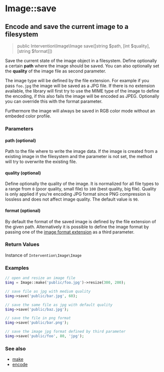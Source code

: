 # Image::save
## Encode and save the current image to a filesystem

> public Intervention\Image\Image save([string $path, [int $quality], [string $format]])

Save the current state of the image object in a filesystem. Define optionally a certain **path** where the image should be saved. You can also optionally set the **quality** of the image file as second parameter.

The image type will be defined by the file extension. For example if you pass `foo.jpg` the image will be saved as a JPG file. If there is no extension available, the library will first try to use the MIME type of the image to define the encoding, if this also fails the image will be encoded as JPEG. Optionally you can override this with the format parameter.

Furthermore the image will always be saved in RGB color mode without an embeded color profile.

### Parameters

#### path (optional)
Path to the file where to write the image data. If the image is created from a existing image in the filesystem and the parameter is not set, the method will try to overwrite the existing file.

#### quality (optional)
Define optionally the quality of the image. It is normalized for all file types to a range from `0` (poor quality, small file) to `100` (best quality, big file). Quality is only applied if you're encoding JPG format since PNG compression is lossless and does not affect image quality. The default value is `90`.

#### format (optional)
By default the format of the saved image is defined by the file extension of the given path. Alternatively it is possible to define the image format by passing one of the [image format extension](/v2/introduction/formats) as a third parameter.


### Return Values
Instance of `Intervention\Image\Image`

### Examples

```php
// open and resize an image file
$img = Image::make('public/foo.jpg')->resize(300, 200);

// save file as jpg with medium quality
$img->save('public/bar.jpg', 60);

// save the same file as jpg with default quality
$img->save('public/baz.jpg');

// save the file in png format
$img->save('public/bar.png');

// save the image jpg format defined by third parameter
$img->save('public/foo', 80, 'jpg');
```

### See also

- [make](/v2/api/make)
- [encode](/v2/api/encode)
